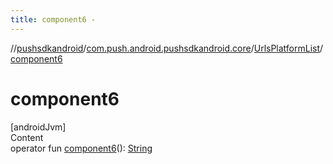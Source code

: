 ```yaml
---
title: component6 -
---
```

//[pushsdkandroid](../../index.md)/[com.push.android.pushsdkandroid.core](../index.md)/[UrlsPlatformList](index.md)/[component6](component6.md)



# component6  
[androidJvm]  
Content  
operator fun [component6](component6.md)(): [String](https://kotlinlang.org/api/latest/jvm/stdlib/kotlin/-string/index.html)  



